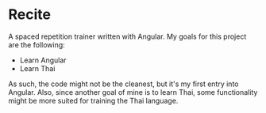 # Recite

A spaced repetition trainer written with Angular. My goals for this project are the following:

- Learn Angular
- Learn Thai

As such, the code might not be the cleanest, but it's my first entry into Angular. Also, since another goal of mine is to learn Thai, some functionality might be more suited for training the Thai language.